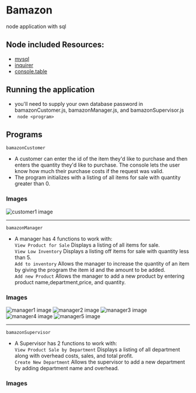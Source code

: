 # Bamazon
node application with sql

## Node included Resources:
- [mysql](https://www.npmjs.com/package/mysql)
- [inquirer](https://www.npmjs.com/package/inquirer)
- [console.table](https://www.npmjs.com/package/console.table)

## Running the application
- you'll need to supply your own database password in bamazonCustomer.js, bamazonManager.js, and bamazonSupervisor.js
- ``` node <program>```

## Programs
```bamazonCustomer```  
 - A customer can enter the id of the item they'd like to purchase and then enters the quantity they'd like to purchase. The console lets the user know how much their purchase costs if the request was valid.    
 - The program initializes with a listing of all items for sale with quantity greater than 0.
 ### Images
 <img src="images/customer1.png" alt="customer1 image">
 <hr>  
 
  ```bamazonManager```  
- A manager has 4 functions to work with:  
```View Product for Sale``` Displays a listing of all items for sale.  
```View Low Inventory``` Displays a listing off items for sale with quantity less than 5.  
```Add to inventory``` Allows the manager to increase the quantity of an item by giving the program the item id and the amount to be added.  
```Add new Product``` Allows the manager to add a new product by entering product name,department,price, and quantity.  

### Images  
<img src="images/manager1.png" alt="manager1 image">  
<img src="images/manager2.png" alt="manager2 image">  
<img src="images/manager3.png" alt="manager3 image">  
<img src="images/manager4.png" alt="manager4 image">  
<img src="images/manager5.png" alt="manager5 image">  
<hr>  

  ```bamazonSupervisor```  
  - A Supervisor has 2 functions to work with:  
  ```View Product Sale by Department``` Displays a listing of all department along with overhead costs, sales, and total profit.  
  ```Create New Department``` Allows the supervisor to add a new department by adding department name and overhead.  
  
  ### Images  
  
